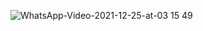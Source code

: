 
![WhatsApp-Video-2021-12-25-at-03 15 49](https://user-images.githubusercontent.com/95595072/147386229-2773aa79-b0c6-47b8-b44c-9ed002086bd6.gif)
